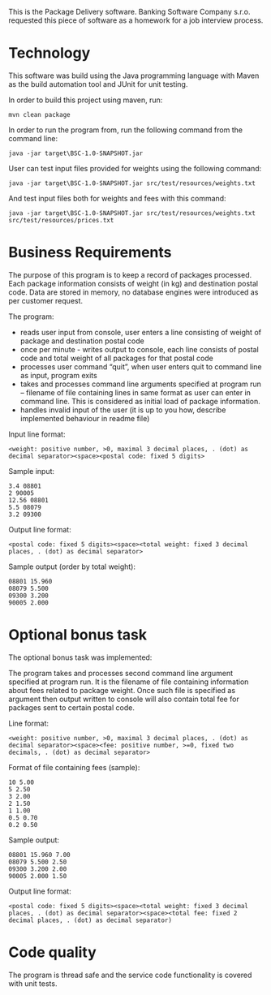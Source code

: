 This is the Package Delivery software.
Banking Software Company s.r.o. requested this piece of software as a homework for a job interview process.

Technology
==========
This software was build using the Java programming language with Maven as the build automation tool and JUnit for unit testing.

In order to build this project using maven, run:
```
mvn clean package
```

In order to run the program from, run the following command from the command line:
```
java -jar target\BSC-1.0-SNAPSHOT.jar
```

User can test input files provided for weights using the following command:
```
java -jar target\BSC-1.0-SNAPSHOT.jar src/test/resources/weights.txt
```

And test input files both for weights and fees with this command:
```
java -jar target\BSC-1.0-SNAPSHOT.jar src/test/resources/weights.txt src/test/resources/prices.txt
```

Business Requirements
=====================
The purpose of this program is to keep a record of packages processed.
Each package information consists of weight (in kg) and destination postal code.
Data are stored in memory, no database engines were introduced as per customer request.

The program:
* reads user input from console, user enters a line consisting of weight of package and destination postal code
* once per minute - writes output to console, each line consists of postal code and total weight of all packages for that postal code
* processes user command “quit”, when user enters quit to command line as input, program exits
* takes and processes command line arguments specified at program run – filename of file containing lines in same format as user can enter in command line. This is considered as initial load of package information.
* handles invalid input of the user (it is up to you how, describe implemented behaviour in readme file)

Input line format:
```
<weight: positive number, >0, maximal 3 decimal places, . (dot) as decimal separator><space><postal code: fixed 5 digits> 
```
Sample input: 
```
3.4 08801
2 90005
12.56 08801
5.5 08079
3.2 09300
```
Output line format:
```
<postal code: fixed 5 digits><space><total weight: fixed 3 decimal places, . (dot) as decimal separator>
```
Sample output (order by total weight): 
```
08801 15.960
08079 5.500
09300 3.200
90005 2.000
```
Optional bonus task
===================
The optional bonus task was implemented:

The program takes and processes second command line argument specified at program run.
It is the filename of file containing information about fees related to package weight.
Once such file is specified as argument then output written to console will also contain
total fee for packages sent to certain postal code.

Line format:
```
<weight: positive number, >0, maximal 3 decimal places, . (dot) as decimal separator><space><fee: positive number, >=0, fixed two decimals, . (dot) as decimal separator> 
```
Format of file containing fees (sample):
```
10 5.00
5 2.50
3 2.00
2 1.50
1 1.00
0.5 0.70
0.2 0.50
```
Sample output: 
```
08801 15.960 7.00
08079 5.500 2.50
09300 3.200 2.00
90005 2.000 1.50
```
Output line format:
```
<postal code: fixed 5 digits><space><total weight: fixed 3 decimal places, . (dot) as decimal separator><space><total fee: fixed 2 decimal places, . (dot) as decimal separator)
```
Code quality
============
The program is thread safe and the service code functionality is covered with unit tests.
